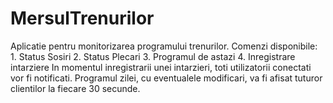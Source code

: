 # MersulTrenurilor
Aplicatie pentru monitorizarea programului trenurilor.
Comenzi disponibile:
    1.  Status Sosiri
    2.  Status Plecari
    3.  Programul de astazi
    4.  Inregistrare intarziere
In momentul inregistrarii unei intarzieri, toti utilizatorii conectati vor fi notificati.
Programul zilei, cu eventualele modificari, va fi afisat tuturor clientilor la fiecare 30 secunde.
